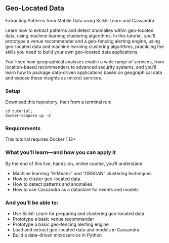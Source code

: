 ## Geo-Located Data
Extracting Patterns from Mobile Data using Scikit-Learn and Cassandra

Learn how to extract patterns and detect anomalies within geo-located data, using machine learning clustering algorithms. In this tutorial, you’ll prototype a venue recommender and a geo-fencing alerting engine, using geo-located data and machine learning clustering algorithms, practicing the skills you need to build your own geo-located data applications.

You’ll see how geographical analyses enable a wide range of services, from location-based recommenders to advanced security systems, and you’ll learn how to package data-driven applications based on geographical data and expose these insights as (micro) services.

### Setup

Download this repository, then from a terminal run:  

``` 
cd tutorial; 
docker-compose up -d 
```
### Requirements
This tutorial requires Docker 1.12+

### What you’ll learn—and how you can apply it

By the end of this live, hands-on, online course, you’ll understand:

- Machine learning “K-Means” and “DBSCAN” clustering techniques
- How to cluster geo-located data
- How to detect patterns and anomalies
- How to use Cassandra as a datastore for events and models


### And you’ll be able to:

- Use Scikit-Learn for preparing and clustering geo-located data
- Prototype a basic venue recommender
- Prototype a basic geo-fencing alerting engine
- Load and extract geo-located data and models in Cassandra
- Build a data-driven microservice in Python
